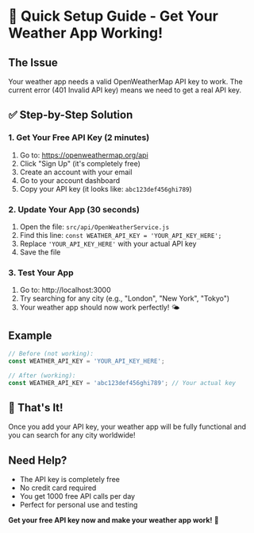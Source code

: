# 🚀 Quick Setup Guide - Get Your Weather App Working!

## The Issue
Your weather app needs a valid OpenWeatherMap API key to work. The current error (401 Invalid API key) means we need to get a real API key.

## ✅ Step-by-Step Solution

### 1. Get Your Free API Key (2 minutes)
1. Go to: https://openweathermap.org/api
2. Click "Sign Up" (it's completely free)
3. Create an account with your email
4. Go to your account dashboard
5. Copy your API key (it looks like: `abc123def456ghi789`)

### 2. Update Your App (30 seconds)
1. Open the file: `src/api/OpenWeatherService.js`
2. Find this line: `const WEATHER_API_KEY = 'YOUR_API_KEY_HERE';`
3. Replace `'YOUR_API_KEY_HERE'` with your actual API key
4. Save the file

### 3. Test Your App
1. Go to: http://localhost:3000
2. Try searching for any city (e.g., "London", "New York", "Tokyo")
3. Your weather app should now work perfectly! 🌤️

## Example
```javascript
// Before (not working):
const WEATHER_API_KEY = 'YOUR_API_KEY_HERE';

// After (working):
const WEATHER_API_KEY = 'abc123def456ghi789'; // Your actual key
```

## 🎯 That's It!
Once you add your API key, your weather app will be fully functional and you can search for any city worldwide!

## Need Help?
- The API key is completely free
- No credit card required
- You get 1000 free API calls per day
- Perfect for personal use and testing

**Get your free API key now and make your weather app work!** 🌟 